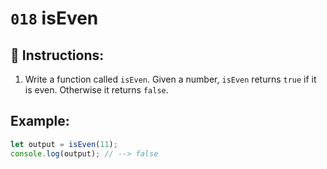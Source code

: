 # `018` isEven

## 📝 Instructions:

1. Write a function called `isEven`. Given a number, `isEven` returns `true` if it is even. Otherwise it returns `false`.

## Example:

```Javascript
let output = isEven(11);
console.log(output); // --> false
```
